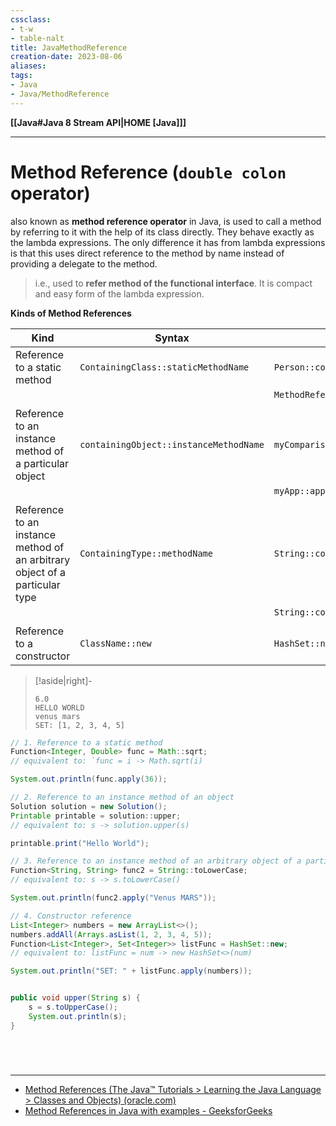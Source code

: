 ```yaml
---
cssclass:
- t-w
- table-nalt
title: JavaMethodReference
creation-date: 2023-08-06
aliases:
tags:
- Java
- Java/MethodReference
---
```

**[[Java#Java 8 Stream API|HOME [Java]]]**

---
# Method Reference (`double colon` operator)
also known as **method reference operator** in Java, is used to call a method by referring to it with the help of its class directly. They behave exactly as the lambda expressions. The only difference it has from lambda expressions is that this uses direct reference to the method by name instead of providing a delegate to the method.
> i.e., used to **refer method of the functional interface**. It is compact and easy form of the lambda expression.

**Kinds of Method References**

| <center>Kind</center>                                                       | <center>Syntax</center>                | <center>Examples</center>                 |
| --------------------------------------------------------------------------- | -------------------------------------- | ----------------------------------------- |
| Reference to a static method                                                | `ContainingClass::staticMethodName`    | `Person::compareByAge`                    |
|                                                                             |                                        | `MethodReferencesExamples::appendStrings` |
|                                                                             |                                        |                                           |
| Reference to an instance method of a particular object                      | `containingObject::instanceMethodName` | `myComparisonProvider::compareByName`     |
|                                                                             |                                        | `myApp::appendStrings2`                   |
|                                                                             |                                        |                                           |
| Reference to an instance method of an arbitrary object of a particular type | `ContainingType::methodName`           | `String::compareToIgnoreCase`             |
|                                                                             |                                        | `String::concat`                          |
|                                                                             |                                        |                                           |
| Reference to a constructor                                                  | `ClassName::new`                       | `HashSet::new`                            |

>[!aside|right]-
> ```
> 6.0
> HELLO WORLD
> venus mars
> SET: [1, 2, 3, 4, 5]
> ```

```java
// 1. Reference to a static method
Function<Integer, Double> func = Math::sqrt;
// equivalent to: `func = i -> Math.sqrt(i)

System.out.println(func.apply(36));

// 2. Reference to an instance method of an object
Solution solution = new Solution();
Printable printable = solution::upper;
// equivalent to: s -> solution.upper(s)

printable.print("Hello World");

// 3. Reference to an instance method of an arbitrary object of a particular type
Function<String, String> func2 = String::toLowerCase;
// equivalent to: s -> s.toLowerCase()

System.out.println(func2.apply("Venus MARS"));

// 4. Constructor reference
List<Integer> numbers = new ArrayList<>();
numbers.addAll(Arrays.asList(1, 2, 3, 4, 5));
Function<List<Integer>, Set<Integer>> listFunc = HashSet::new;
// equivalent to: listFunc = num -> new HashSet<>(num)

System.out.println("SET: " + listFunc.apply(numbers));


public void upper(String s) {  
	s = s.toUpperCase();  
	System.out.println(s);  
}
```

<br>

# 
---
- [Method References (The Java™ Tutorials > Learning the Java Language > Classes and Objects) (oracle.com)](https://docs.oracle.com/javase/tutorial/java/javaOO/methodreferences.html)
- [Method References in Java with examples - GeeksforGeeks](https://www.geeksforgeeks.org/method-references-in-java-with-examples/)